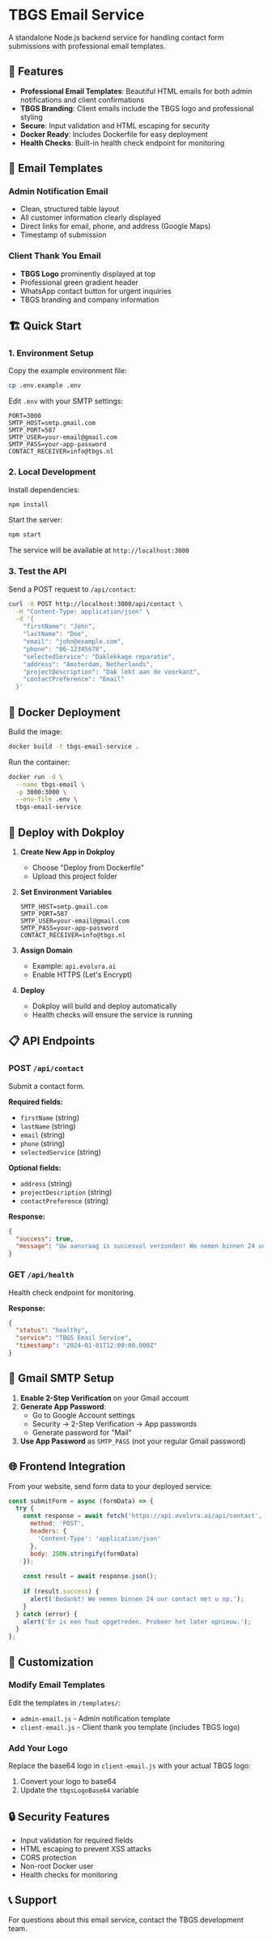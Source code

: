 # TBGS Email Service

A standalone Node.js backend service for handling contact form submissions with professional email templates.

## 🚀 Features

- **Professional Email Templates**: Beautiful HTML emails for both admin notifications and client confirmations
- **TBGS Branding**: Client emails include the TBGS logo and professional styling
- **Secure**: Input validation and HTML escaping for security
- **Docker Ready**: Includes Dockerfile for easy deployment
- **Health Checks**: Built-in health check endpoint for monitoring

## 📧 Email Templates

### Admin Notification Email
- Clean, structured table layout
- All customer information clearly displayed
- Direct links for email, phone, and address (Google Maps)
- Timestamp of submission

### Client Thank You Email  
- **TBGS Logo** prominently displayed at top
- Professional green gradient header
- WhatsApp contact button for urgent inquiries
- TBGS branding and company information

## 🏗️ Quick Start

### 1. Environment Setup

Copy the example environment file:
```bash
cp .env.example .env
```

Edit `.env` with your SMTP settings:
```env
PORT=3000
SMTP_HOST=smtp.gmail.com
SMTP_PORT=587
SMTP_USER=your-email@gmail.com
SMTP_PASS=your-app-password
CONTACT_RECEIVER=info@tbgs.nl
```

### 2. Local Development

Install dependencies:
```bash
npm install
```

Start the server:
```bash
npm start
```

The service will be available at `http://localhost:3000`

### 3. Test the API

Send a POST request to `/api/contact`:
```bash
curl -X POST http://localhost:3000/api/contact \
  -H "Content-Type: application/json" \
  -d '{
    "firstName": "John",
    "lastName": "Doe", 
    "email": "john@example.com",
    "phone": "06-12345678",
    "selectedService": "Daklekkage reparatie",
    "address": "Amsterdam, Netherlands",
    "projectDescription": "Dak lekt aan de voorkant",
    "contactPreference": "Email"
  }'
```

## 🐳 Docker Deployment

Build the image:
```bash
docker build -t tbgs-email-service .
```

Run the container:
```bash
docker run -d \
  --name tbgs-email \
  -p 3000:3000 \
  --env-file .env \
  tbgs-email-service
```

## 🚀 Deploy with Dokploy

1. **Create New App in Dokploy**
   - Choose "Deploy from Dockerfile"
   - Upload this project folder

2. **Set Environment Variables**
   ```
   SMTP_HOST=smtp.gmail.com
   SMTP_PORT=587
   SMTP_USER=your-email@gmail.com
   SMTP_PASS=your-app-password
   CONTACT_RECEIVER=info@tbgs.nl
   ```

3. **Assign Domain**
   - Example: `api.evolvra.ai`
   - Enable HTTPS (Let's Encrypt)

4. **Deploy**
   - Dokploy will build and deploy automatically
   - Health checks will ensure the service is running

## 📋 API Endpoints

### POST `/api/contact`
Submit a contact form.

**Required fields:**
- `firstName` (string)
- `lastName` (string) 
- `email` (string)
- `phone` (string)
- `selectedService` (string)

**Optional fields:**
- `address` (string)
- `projectDescription` (string)
- `contactPreference` (string)

**Response:**
```json
{
  "success": true,
  "message": "Uw aanvraag is succesvol verzonden! We nemen binnen 24 uur contact met u op."
}
```

### GET `/api/health`
Health check endpoint for monitoring.

**Response:**
```json
{
  "status": "healthy",
  "service": "TBGS Email Service", 
  "timestamp": "2024-01-01T12:00:00.000Z"
}
```

## 🔧 Gmail SMTP Setup

1. **Enable 2-Step Verification** on your Gmail account
2. **Generate App Password**:
   - Go to Google Account settings
   - Security → 2-Step Verification → App passwords
   - Generate password for "Mail"
3. **Use App Password** as `SMTP_PASS` (not your regular Gmail password)

## 🌐 Frontend Integration

From your website, send form data to your deployed service:

```javascript
const submitForm = async (formData) => {
  try {
    const response = await fetch('https://api.evolvra.ai/api/contact', {
      method: 'POST',
      headers: {
        'Content-Type': 'application/json'
      },
      body: JSON.stringify(formData)
    });
    
    const result = await response.json();
    
    if (result.success) {
      alert('Bedankt! We nemen binnen 24 uur contact met u op.');
    }
  } catch (error) {
    alert('Er is een fout opgetreden. Probeer het later opnieuw.');
  }
};
```

## 📝 Customization

### Modify Email Templates
Edit the templates in `/templates/`:
- `admin-email.js` - Admin notification template
- `client-email.js` - Client thank you template (includes TBGS logo)

### Add Your Logo
Replace the base64 logo in `client-email.js` with your actual TBGS logo:
1. Convert your logo to base64
2. Update the `tbgsLogoBase64` variable

## 🔒 Security Features

- Input validation for required fields
- HTML escaping to prevent XSS attacks
- CORS protection
- Non-root Docker user
- Health checks for monitoring

## 📞 Support

For questions about this email service, contact the TBGS development team.